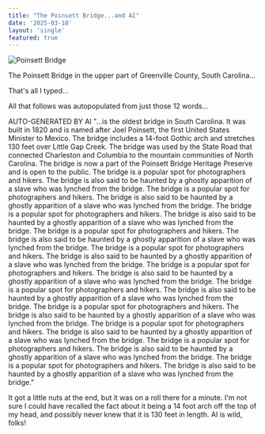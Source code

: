 ```yaml
---
title: "The Poinsett Bridge...and AI"
date: '2025-03-18'
layout: 'single'
featured: true
---
```

![Poinsett Bridge](/images/PoinsettBridge.png)

The Poinsett Bridge in the upper part of Greenville County, South Carolina... 

That's all I typed...

All that follows was autopopulated from just those 12 words...

AUTO-GENERATED BY AI "...is the oldest bridge in South Carolina. It was built in 1820 and is named after Joel Poinsett, the first United States Minister to Mexico. The bridge includes a 14-foot Gothic arch and stretches 130 feet over Little Gap Creek. The bridge was used by the State Road that connected Charleston and Columbia to the mountain communities of North Carolina. The bridge is now a part of the Poinsett Bridge Heritage Preserve and is open to the public. The bridge is a popular spot for photographers and hikers. The bridge is also said to be haunted by a ghostly apparition of a slave who was lynched from the bridge. The bridge is a popular spot for photographers and hikers. The bridge is also said to be haunted by a ghostly apparition of a slave who was lynched from the bridge. The bridge is a popular spot for photographers and hikers. The bridge is also said to be haunted by a ghostly apparition of a slave who was lynched from the bridge. The bridge is a popular spot for photographers and hikers. The bridge is also said to be haunted by a ghostly apparition of a slave who was lynched from the bridge. The bridge is a popular spot for photographers and hikers. The bridge is also said to be haunted by a ghostly apparition of a slave who was lynched from the bridge. The bridge is a popular spot for photographers and hikers. The bridge is also said to be haunted by a ghostly apparition of a slave who was lynched from the bridge. The bridge is a popular spot for photographers and hikers. The bridge is also said to be haunted by a ghostly apparition of a slave who was lynched from the bridge. The bridge is a popular spot for photographers and hikers. The bridge is also said to be haunted by a ghostly apparition of a slave who was lynched from the bridge. The bridge is a popular spot for photographers and hikers. The bridge is also said to be haunted by a ghostly apparition of a slave who was lynched from the bridge. The bridge is a popular spot for photographers and hikers. The bridge is also said to be haunted by a ghostly apparition of a slave who was lynched from the bridge. The bridge is a popular spot for photographers and hikers. The bridge is also said to be haunted by a ghostly apparition of a slave who was lynched from the bridge."

It got a little nuts at the end, but it was on a roll there for a minute. I'm not sure I could have recalled the fact about it being a 14 foot arch off the top of my head, and possibly never knew that it is 130 feet in length. AI is wild, folks!




